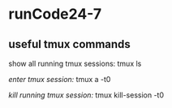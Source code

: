 # runCode24-7


## useful tmux commands

show all running tmux sessions:
tmux ls

*enter tmux session:*
tmux a -t0

*kill running tmux session:*
tmux kill-session -t0


